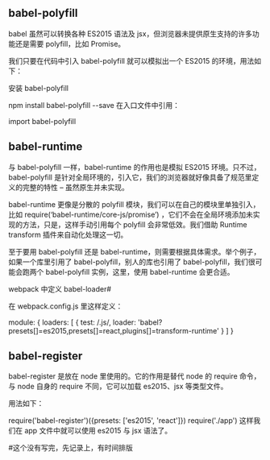 ## babel-polyfill
babel 虽然可以转换各种 ES2015 语法及 jsx，但浏览器未提供原生支持的许多功能还是需要 polyfill，比如 Promise。

我们只要在代码中引入 babel-polyfill 就可以模拟出一个 ES2015 的环境，用法如下：

安装 babel-polyfill

npm install babel-polyfill --save
在入口文件中引用：

import babel-polyfill

## babel-runtime
与 babel-polyfill 一样，babel-runtime 的作用也是模拟 ES2015 环境。只不过，babel-polyfill 是针对全局环境的，引入它，我们的浏览器就好像具备了规范里定义的完整的特性 – 虽然原生并未实现。

babel-runtime 更像是分散的 polyfill 模块，我们可以在自己的模块里单独引入，比如 require(‘babel-runtime/core-js/promise’) ，它们不会在全局环境添加未实现的方法，只是，这样手动引用每个 polyfill 会非常低效。我们借助 Runtime transform 插件来自动化处理这一切。

至于要用 babel-polyfill 还是 babel-runtime，则需要根据具体需求。举个例子，如果一个库里引用了 babel-polyfill，别人的库也引用了 babel-polyfill，我们很可能会跑两个 babel-polyfill 实例，这里，使用 babel-runtime 会更合适。

webpack 中定义 babel-loader#

在 webpack.config.js 里这样定义：

module: {
  loaders:  [
    {
      test: /\.js/,
      loader: 'babel?presets[]=es2015,presets[]=react,plugins[]=transform-runtime'
    }
  ]
}

## babel-register
babel-register 是放在 node 里使用的。它的作用是替代 node 的 require 命令，与 node 自身的 require 不同，它可以加载 es2015、jsx 等类型文件。

用法如下：

require('babel-register')({presets: ['es2015', 'react']})
require('./app')
这样我们在 app 文件中就可以使用 es2015 与 jsx 语法了。

#这个没有写完，先记录上，有时间排版